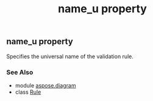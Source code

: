 ﻿---
title: name_u property
second_title: Aspose.Diagram for Python via .NET API References
description: 
type: docs
weight: 70
url: /python-net/aspose.diagram/rule/name_u/
is_root: false
---

## name_u property


Specifies the universal name of the validation rule.

### See Also
* module [aspose.diagram](../../)
* class [Rule](/diagram/python-net/aspose.diagram/rule)
